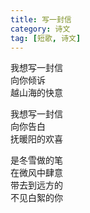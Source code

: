 ```yaml
---
title: 写一封信
category: 诗文
tag: [短歌, 诗文]
---
```


我想写一封信<br>
向你倾诉<br>
越山海的快意<br>


我想写一封信<br>
向你告白<br>
抚暖阳的欢喜<br>


是冬雪做的笔<br>
在微风中肆意<br>
带去到远方的<br>
不见白絮的你<br>